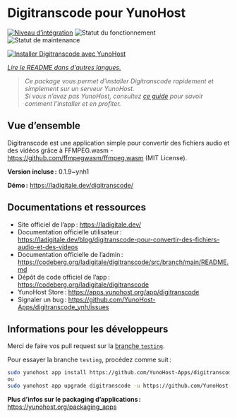 <!--
Nota bene : ce README est automatiquement généré par <https://github.com/YunoHost/apps/tree/master/tools/readme_generator>
Il NE doit PAS être modifié à la main.
-->

# Digitranscode pour YunoHost

[![Niveau d’intégration](https://dash.yunohost.org/integration/digitranscode.svg)](https://dash.yunohost.org/appci/app/digitranscode) ![Statut du fonctionnement](https://ci-apps.yunohost.org/ci/badges/digitranscode.status.svg) ![Statut de maintenance](https://ci-apps.yunohost.org/ci/badges/digitranscode.maintain.svg)

[![Installer Digitranscode avec YunoHost](https://install-app.yunohost.org/install-with-yunohost.svg)](https://install-app.yunohost.org/?app=digitranscode)

*[Lire le README dans d'autres langues.](./ALL_README.md)*

> *Ce package vous permet d’installer Digitranscode rapidement et simplement sur un serveur YunoHost.*  
> *Si vous n’avez pas YunoHost, consultez [ce guide](https://yunohost.org/install) pour savoir comment l’installer et en profiter.*

## Vue d’ensemble

Digitranscode est une application simple pour convertir des fichiers audio et des vidéos grâce à FFMPEG.wasm - https://github.com/ffmpegwasm/ffmpeg.wasm (MIT License).


**Version incluse :** 0.1.9~ynh1

**Démo :** <https://ladigitale.dev/digitranscode/>
## Documentations et ressources

- Site officiel de l’app : <https://ladigitale.dev/>
- Documentation officielle utilisateur : <https://ladigitale.dev/blog/digitranscode-pour-convertir-des-fichiers-audio-et-des-videos>
- Documentation officielle de l’admin : <https://codeberg.org/ladigitale/digitranscode/src/branch/main/README.md>
- Dépôt de code officiel de l’app : <https://codeberg.org/ladigitale/digitranscode>
- YunoHost Store : <https://apps.yunohost.org/app/digitranscode>
- Signaler un bug : <https://github.com/YunoHost-Apps/digitranscode_ynh/issues>

## Informations pour les développeurs

Merci de faire vos pull request sur la [branche `testing`](https://github.com/YunoHost-Apps/digitranscode_ynh/tree/testing).

Pour essayer la branche `testing`, procédez comme suit :

```bash
sudo yunohost app install https://github.com/YunoHost-Apps/digitranscode_ynh/tree/testing --debug
ou
sudo yunohost app upgrade digitranscode -u https://github.com/YunoHost-Apps/digitranscode_ynh/tree/testing --debug
```

**Plus d’infos sur le packaging d’applications :** <https://yunohost.org/packaging_apps>
